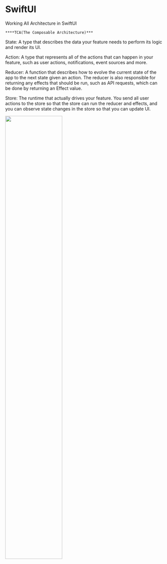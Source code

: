 # SwiftUI
Working All Architecture in SwiftUI 

    ****TCA(The Composable Architecture)***
    
State: A type that describes the data your feature needs to perform its logic and render its UI.

Action: A type that represents all of the actions that can happen in your feature, such as user actions, notifications, event sources and more.

Reducer: A function that describes how to evolve the current state of the app to the next state given an action. The reducer is also responsible for returning any effects that should be run, such as API requests, which can be done by returning an Effect value.

Store: The runtime that actually drives your feature. You send all user actions to the store so that the store can run the reducer and effects, and you can observe state changes in the store so that you can update UI.

<img src="https://github.com/AtchuChitri/SwiftUI/assets/59951020/dbab19f2-6e02-4229-9c49-78b24a65a7bf" width=60% height=60%>

